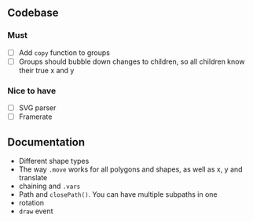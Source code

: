 ## Codebase

### Must

- [ ] Add `copy` function to groups
- [ ] Groups should bubble down changes to children, so all children know their true x and y

### Nice to have 

- [ ] SVG parser
- [ ] Framerate

## Documentation

- Different shape types
- The way `.move` works for all polygons and shapes, as well as x, y and translate
- chaining and `.vars`
- Path and `closePath()`. You can have multiple subpaths in one
- rotation
- `draw` event
